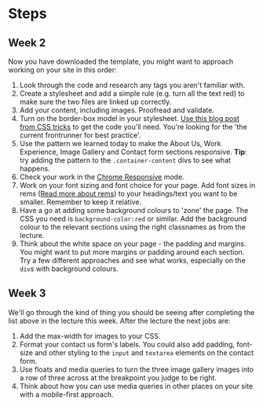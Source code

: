 # Steps

## Week 2

Now you have downloaded the template, you might want to approach working on your site in this order:

1. Look through the code and research any tags you aren't familiar with.
2. Create a stylesheet and add a simple rule (e.g. turn all the text red) to make sure the two files are linked up correctly.
3. Add your content, including images. Proofread and validate.
4. Turn on the border-box model in your stylesheet. [Use this blog post from CSS tricks](https://css-tricks.com/box-sizing/) to get the code you'll need. You're looking for the 'the current frontrunner for best practice'.
5. Use the pattern we learned today to make the About Us, Work Experience, Image Gallery and Contact form sections responsive. **Tip**: try adding the pattern to the `.container-content` divs to see what happens.
6. Check your work in the [Chrome Responsive](https://developers.google.com/web/tools/chrome-devtools/device-mode/) mode.
7. Work on your font sizing and font choice for your page. Add font sizes in rems ([Read more about rems](https://snook.ca/archives/html_and_css/font-size-with-rem)) to your headings/text you want to be smaller. Remember to keep it relative.
8. Have a go at adding some background colours to 'zone' the page. The CSS you need is `background-color:red` or similar. Add the background colour to the relevant sections using the right classnames as from the lecture.
9. Think about the white space on your page - the padding and margins. You might want to put more margins or padding around each section. Try a few different approaches and see what works, especially on the `div`s with background colours.

## Week 3

We'll go through the kind of thing you should be seeing after completing the list above in the lecture this week. After the lecture the next jobs are:

1. Add the max-width for images to your CSS.
2. Format your contact us form's labels. You could also add padding, font-size and other styling to the `input` and `textarea` elements on the contact form.
3. Use floats and media queries to turn the three image gallery images into a row of three across at the breakpoint you judge to be right.
4. Think about how you can use media queries in other places on your site with a mobile-first approach.